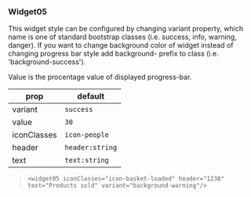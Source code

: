 ### Widget05

This widget style can be configured by changing variant property, which name is one of standard bootstrap classes (i.e. success, info, warning, danger). If you want to change background color of widget instead of changing progress bar style add background- prefix to class (i.e. 'background-success').

Value is the procentage value of displayed progress-bar.

prop | default
--- | ---
variant  | `success`
value | `30`
iconClasses  |  `icon-people`
header| `header:string`
text   | `text:string`

>     <widget05 iconClasses="icon-basket-loaded" header="1238" text="Products sold" variant="background-warning"/>
